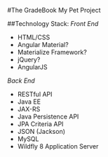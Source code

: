 #The GradeBook
My Pet Project

##Technology Stack:
*Front End*
* HTML/CSS
* Angular Material?
* Materialize Framework?
* jQuery?
* AngularJS

*Back End*
* RESTful API
* Java EE
* JAX-RS
* Java Persistence API
* JPA Criteria API
* JSON (Jackson)
* MySQL
* Wildfly 8 Application Server


